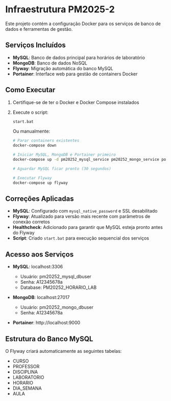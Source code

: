 # Infraestrutura PM2025-2

Este projeto contém a configuração Docker para os serviços de banco de dados e ferramentas de gestão.

## Serviços Incluídos

- **MySQL**: Banco de dados principal para horários de laboratório
- **MongoDB**: Banco de dados NoSQL
- **Flyway**: Migração automática do banco MySQL
- **Portainer**: Interface web para gestão de containers Docker

## Como Executar

1. Certifique-se de ter o Docker e Docker Compose instalados
2. Execute o script:
   ```bash
   start.bat
   ```
   
   Ou manualmente:
   ```bash
   # Parar containers existentes
   docker-compose down
   
   # Iniciar MySQL, MongoDB e Portainer primeiro
   docker-compose up -d pm20252_mysql_service pm20252_mongo_service portainer
   
   # Aguardar MySQL ficar pronto (30 segundos)
   
   # Executar Flyway
   docker-compose up flyway
   ```

## Correções Aplicadas

- **MySQL**: Configurado com `mysql_native_password` e SSL desabilitado
- **Flyway**: Atualizado para versão mais recente com parâmetros de conexão corretos
- **Healthcheck**: Adicionado para garantir que MySQL esteja pronto antes do Flyway
- **Script**: Criado `start.bat` para execução sequencial dos serviços

## Acesso aos Serviços

- **MySQL**: localhost:3306
  - Usuário: pm20252_mysql_dbuser
  - Senha: A12345678a
  - Database: PM20252_HORARIO_LAB

- **MongoDB**: localhost:27017
  - Usuário: pm20252_mongo_dbuser
  - Senha: A12345678a

- **Portainer**: http://localhost:9000

## Estrutura do Banco MySQL

O Flyway criará automaticamente as seguintes tabelas:
- CURSO
- PROFESSOR
- DISCIPLINA
- LABORATORIO
- HORARIO
- DIA_SEMANA
- AULA